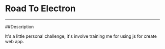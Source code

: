 # Road To Electron

___________________

##Description

It's a little personal challenge, it's involve training me for using js for create web app. 
